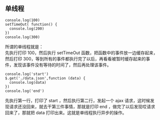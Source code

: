 ## 单线程

	console.log(100)
	setTimeOut( function() {
	  console.log(200)
	})
	console.log(300)
所谓的单线程就是：    
先执行打印 100，然后执行 setTimeOut 函数，把函数中的事件放一边缓存起来，然后打印 300，等到所有的事件都执行完了以后，再看看被暂时缓存起来的事件，发现该事件没有等待的时间了，然后再处理该事件。

	console.log('start')
	$.get('./data.json',function (data) {
	  console.log(data)
	})
	console.log('end')
先执行第一行，打印了 start ，然后执行第二行，发起一个 ajax 请求，这时候发现请求还没回来，就去干第三件事情，那就是打印 end ，做完了以后发现哎请求回来了，那就把 data 打印出来。这就是单线程执行异步的操作。